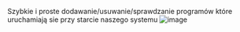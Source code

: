 Szybkie i proste dodawanie/usuwanie/sprawdzanie programów które uruchamiają sie przy starcie naszego systemu
![image](https://user-images.githubusercontent.com/34662781/194956559-b24c0843-81fc-4619-915a-769bb6bb01ca.png)
